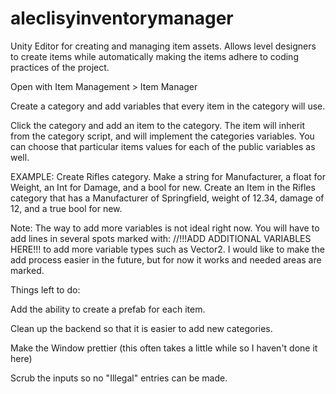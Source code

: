 # aleclisyinventorymanager
Unity Editor for creating and managing item assets. 
Allows level designers to create items while automatically making the items adhere to coding practices of the project.

Open with Item Management > Item Manager

Create a category and add variables that every item in the category will use.

Click the category and add an item to the category. The item will inherit from the category script, and will implement the categories variables.
You can choose that particular items values for each of the public variables as well.

EXAMPLE:
Create Rifles category.
Make a string for Manufacturer, a float for Weight, an Int for Damage, and a bool for new.
Create an Item in the Rifles category that has a Manufacturer of Springfield, weight of 12.34, damage of 12, and a true bool for new.

Note: The way to add more variables is not ideal right now. You will have to add lines in several spots marked with:
//!!!ADD ADDITIONAL VARIABLES HERE!!!
to add more variable types such as Vector2.
I would like to make the add process easier in the future, but for now it works and needed areas are marked.

Things left to do:

Add the ability to create a prefab for each item.

Clean up the backend so that it is easier to add new categories.

Make the Window prettier (this often takes a little while so I haven't done it here)

Scrub the inputs so no "Illegal" entries can be made.
